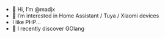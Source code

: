 - 👋 Hi, I’m @madjx
- 👀 I’m interested in Home Assistant / Tuya / Xiaomi devices
- I like PHP...
- 🌱 I recently discover GOlang

<!---
madjx/madjx is a ✨ special ✨ repository because its `README.md` (this file) appears on your GitHub profile.
You can click the Preview link to take a look at your changes.
--->
